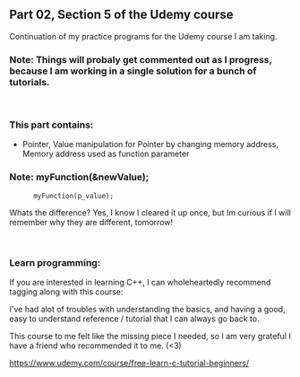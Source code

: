 ## Part 02, Section 5 of the Udemy course

Continuation of my practice programs for the Udemy course I am taking.

### Note: Things will probaly get commented out as I progress, because I am working in a single solution for a bunch of tutorials.

<br>

### This part contains:
  * Pointer, Value manipulation for Pointer by changing memory address, Memory address used as function parameter

### Note: myFunction(&newValue);
          myFunction(p_value);
      
Whats the difference? Yes, I know I cleared it up once, but Im curious if I will remember why they are different, tomorrow!

<br>

### Learn programming:
If you are interested in learning C++, I can wholeheartedly recommend tagging along with this course:<br>

I've had alot of troubles with understanding the basics, and having a good,
easy to understand reference / tutorial that I can always go back to.

This course to me felt like the missing piece I needed,
so I am very grateful I have a friend who recommended it to me. (<3)

https://www.udemy.com/course/free-learn-c-tutorial-beginners/
